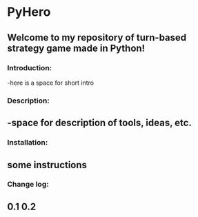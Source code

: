# PyHero

## Welcome to my repository of turn-based strategy game made in Python!

### Introduction:
-here is a space for short intro

### Description:
-space for description of tools, ideas, etc.
---
### Installation:
some instructions
---
### Change log:
0.1
0.2
---
